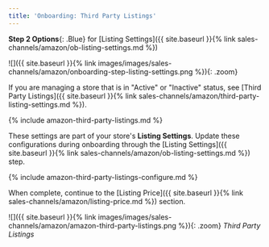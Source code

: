 ```yaml
---
title: 'Onboarding: Third Party Listings'
---
```



**Step 2 Options**{: .Blue} for [Listing Settings]({{ site.baseurl }}{% link sales-channels/amazon/ob-listing-settings.md %})

![]({{ site.baseurl }}{% link images/images/sales-channels/amazon/onboarding-step-listing-settings.png %}){: .zoom}

If you are managing a store that is in "Active" or "Inactive" status, see [Third Party Listings]({{ site.baseurl }}{% link sales-channels/amazon/third-party-listing-settings.md %}).

{% include amazon-third-party-listings.md %}

These settings are part of your store's **Listing Settings**. Update these configurations during onboarding through the [Listing Settings]({{ site.baseurl }}{% link sales-channels/amazon/ob-listing-settings.md %}) step.

{% include amazon-third-party-listings-configure.md %}

When complete, continue to the [Listing Price]({{ site.baseurl }}{% link sales-channels/amazon/listing-price.md %}) section.

![]({{ site.baseurl }}{% link images/images/sales-channels/amazon/amazon-third-party-listings.png %}){: .zoom}
_Third Party Listings_
